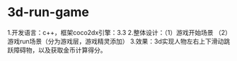 # 3d-run-game
1.开发语言：c++，框架coco2dx引擎：3.3
2.整体设计：（1）游戏开始场景
          （2）游戏run场景（分为游戏层，游戏精灵添加）
3.效果：3d实现人物左右上下滑动跳跃障碍物，以及获取金币计算得分。
